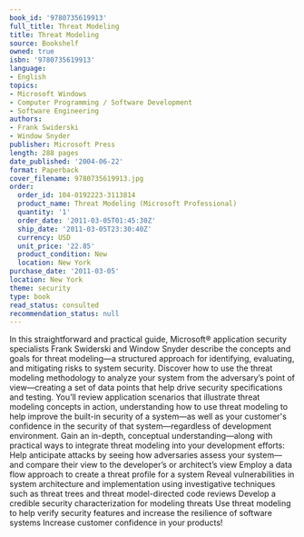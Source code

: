 ```yaml
---
book_id: '9780735619913'
full_title: Threat Modeling
title: Threat Modeling
source: Bookshelf
owned: true
isbn: '9780735619913'
language:
- English
topics:
- Microsoft Windows
- Computer Programming / Software Development
- Software Engineering
authors:
- Frank Swiderski
- Window Snyder
publisher: Microsoft Press
length: 288 pages
date_published: '2004-06-22'
format: Paperback
cover_filename: 9780735619913.jpg
order:
  order_id: 104-0192223-3113814
  product_name: Threat Modeling (Microsoft Professional)
  quantity: '1'
  order_date: '2011-03-05T01:45:30Z'
  ship_date: '2011-03-05T23:30:40Z'
  currency: USD
  unit_price: '22.85'
  product_condition: New
  location: New York
purchase_date: '2011-03-05'
location: New York
theme: security
type: book
read_status: consulted
recommendation_status: null
---
```

In this straightforward and practical guide, Microsoft® application security specialists Frank Swiderski and Window Snyder describe the concepts and goals for threat modeling—a structured approach for identifying, evaluating, and mitigating risks to system security. Discover how to use the threat modeling methodology to analyze your system from the adversary’s point of view—creating a set of data points that help drive security specifications and testing. You’ll review application scenarios that illustrate threat modeling concepts in action, understanding how to use threat modeling to help improve the built-in security of a system—as well as your customer's confidence in the security of that system—regardless of development environment.
Gain an in-depth, conceptual understanding—along with practical ways to integrate threat modeling into your development efforts:
Help anticipate attacks by seeing how adversaries assess your system—and compare their view to the developer’s or architect’s view
Employ a data flow approach to create a threat profile for a system
Reveal vulnerabilities in system architecture and implementation using investigative techniques such as threat trees and threat model-directed code reviews
Develop a credible security characterization for modeling threats
Use threat modeling to help verify security features and increase the resilience of software systems
Increase customer confidence in your products!
